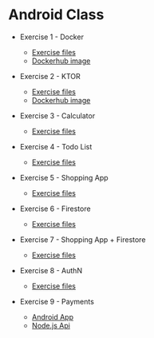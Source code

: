 # Android Class

- Exercise 1 - Docker

  - [Exercise files](./exercise1)
  - [Dockerhub image](https://hub.docker.com/r/ushka1/android-class-exercise-1)

- Exercise 2 - KTOR

  - [Exercise files](./exercise2-ktor)
  - [Dockerhub image](https://hub.docker.com/r/ushka1/android-class-exercise2-ktor)

- Exercise 3 - Calculator

  - [Exercise files](./exercise3-calculator/Calculator)

- Exercise 4 - Todo List

  - [Exercise files](./exercise4-todo-list/TodoList)

- Exercise 5 - Shopping App

  - [Exercise files](./exercise5-shopping/Shopping)

- Exercise 6 - Firestore

  - [Exercise files](./exercise6-db-shopping/DbShopping/)

- Exercise 7 - Shopping App + Firestore

  - [Exercise files](./exercise7-net-shopping/NetShopping/)

- Exercise 8 - AuthN

  - [Exercise files](./exercise8-authn/AuthN/)

- Exercise 9 - Payments

  - [Android App](./exercise9-payments/Payments/)
  - [Node.js Api](./exercise9-payments/Api/)
